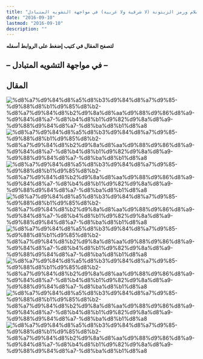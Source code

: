 ```yaml
---
title: "الإسلام ورمز الزيتونة (لا شرقية ولا غربية) في مواجهة التشويه المتبادل"
date: "2016-09-10"
lastmod: "2016-09-10"
description: ""
---
```

**لتصفح المقال في كتيب إضغط على الروابط أسفله**

## **– في مواجهة التشويه المتبادل –**

## المقال

![%d8%a7%d9%84%d8%a5%d8%b3%d9%84%d8%a7%d9%85-%d9%88%d8%b1%d9%85%d8%b2-%d8%a7%d9%84%d8%b2%d9%8a%d8%aa%d9%88%d9%86%d8%a9-%d9%84%d8%a7-%d8%b4%d8%b1%d9%82%d9%8a%d8%a9-%d9%88%d9%84%d8%a7-%d8%ba%d8%b1%d8%a8](https://abouyaarebmarzouki.wordpress.com/wp-content/uploads/2016/09/d8a7d984d8a5d8b3d984d8a7d985-d988d8b1d985d8b2-d8a7d984d8b2d98ad8aad988d986d8a9-d984d8a7-d8b4d8b1d982d98ad8a9-d988d984d8a7-d8bad8b1d8a8.png?w=648) ![%d8%a7%d9%84%d8%a5%d8%b3%d9%84%d8%a7%d9%85-%d9%88%d8%b1%d9%85%d8%b2-%d8%a7%d9%84%d8%b2%d9%8a%d8%aa%d9%88%d9%86%d8%a9-%d9%84%d8%a7-%d8%b4%d8%b1%d9%82%d9%8a%d8%a9-%d9%88%d9%84%d8%a7-%d8%ba%d8%b1%d8%a8](https://abouyaarebmarzouki.wordpress.com/wp-content/uploads/2016/09/d8a7d984d8a5d8b3d984d8a7d985-d988d8b1d985d8b2-d8a7d984d8b2d98ad8aad988d986d8a9-d984d8a7-d8b4d8b1d982d98ad8a9-d988d984d8a7-d8bad8b1d8a82.png?w=648) ![%d8%a7%d9%84%d8%a5%d8%b3%d9%84%d8%a7%d9%85-%d9%88%d8%b1%d9%85%d8%b2-%d8%a7%d9%84%d8%b2%d9%8a%d8%aa%d9%88%d9%86%d8%a9-%d9%84%d8%a7-%d8%b4%d8%b1%d9%82%d9%8a%d8%a9-%d9%88%d9%84%d8%a7-%d8%ba%d8%b1%d8%a8](https://abouyaarebmarzouki.wordpress.com/wp-content/uploads/2016/09/d8a7d984d8a5d8b3d984d8a7d985-d988d8b1d985d8b2-d8a7d984d8b2d98ad8aad988d986d8a9-d984d8a7-d8b4d8b1d982d98ad8a9-d988d984d8a7-d8bad8b1d8a83.png?w=648) ![%d8%a7%d9%84%d8%a5%d8%b3%d9%84%d8%a7%d9%85-%d9%88%d8%b1%d9%85%d8%b2-%d8%a7%d9%84%d8%b2%d9%8a%d8%aa%d9%88%d9%86%d8%a9-%d9%84%d8%a7-%d8%b4%d8%b1%d9%82%d9%8a%d8%a9-%d9%88%d9%84%d8%a7-%d8%ba%d8%b1%d8%a8](https://abouyaarebmarzouki.wordpress.com/wp-content/uploads/2016/09/d8a7d984d8a5d8b3d984d8a7d985-d988d8b1d985d8b2-d8a7d984d8b2d98ad8aad988d986d8a9-d984d8a7-d8b4d8b1d982d98ad8a9-d988d984d8a7-d8bad8b1d8a84.png?w=648) ![%d8%a7%d9%84%d8%a5%d8%b3%d9%84%d8%a7%d9%85-%d9%88%d8%b1%d9%85%d8%b2-%d8%a7%d9%84%d8%b2%d9%8a%d8%aa%d9%88%d9%86%d8%a9-%d9%84%d8%a7-%d8%b4%d8%b1%d9%82%d9%8a%d8%a9-%d9%88%d9%84%d8%a7-%d8%ba%d8%b1%d8%a8](https://abouyaarebmarzouki.wordpress.com/wp-content/uploads/2016/09/d8a7d984d8a5d8b3d984d8a7d985-d988d8b1d985d8b2-d8a7d984d8b2d98ad8aad988d986d8a9-d984d8a7-d8b4d8b1d982d98ad8a9-d988d984d8a7-d8bad8b1d8a85.png?w=648) ![%d8%a7%d9%84%d8%a5%d8%b3%d9%84%d8%a7%d9%85-%d9%88%d8%b1%d9%85%d8%b2-%d8%a7%d9%84%d8%b2%d9%8a%d8%aa%d9%88%d9%86%d8%a9-%d9%84%d8%a7-%d8%b4%d8%b1%d9%82%d9%8a%d8%a9-%d9%88%d9%84%d8%a7-%d8%ba%d8%b1%d8%a8](https://abouyaarebmarzouki.wordpress.com/wp-content/uploads/2016/09/d8a7d984d8a5d8b3d984d8a7d985-d988d8b1d985d8b2-d8a7d984d8b2d98ad8aad988d986d8a9-d984d8a7-d8b4d8b1d982d98ad8a9-d988d984d8a7-d8bad8b1d8a86.png?w=648) ![%d8%a7%d9%84%d8%a5%d8%b3%d9%84%d8%a7%d9%85-%d9%88%d8%b1%d9%85%d8%b2-%d8%a7%d9%84%d8%b2%d9%8a%d8%aa%d9%88%d9%86%d8%a9-%d9%84%d8%a7-%d8%b4%d8%b1%d9%82%d9%8a%d8%a9-%d9%88%d9%84%d8%a7-%d8%ba%d8%b1%d8%a8](https://abouyaarebmarzouki.wordpress.com/wp-content/uploads/2016/09/d8a7d984d8a5d8b3d984d8a7d985-d988d8b1d985d8b2-d8a7d984d8b2d98ad8aad988d986d8a9-d984d8a7-d8b4d8b1d982d98ad8a9-d988d984d8a7-d8bad8b1d8a87.png?w=648) ![%d8%a7%d9%84%d8%a5%d8%b3%d9%84%d8%a7%d9%85-%d9%88%d8%b1%d9%85%d8%b2-%d8%a7%d9%84%d8%b2%d9%8a%d8%aa%d9%88%d9%86%d8%a9-%d9%84%d8%a7-%d8%b4%d8%b1%d9%82%d9%8a%d8%a9-%d9%88%d9%84%d8%a7-%d8%ba%d8%b1%d8%a8](https://abouyaarebmarzouki.wordpress.com/wp-content/uploads/2016/09/d8a7d984d8a5d8b3d984d8a7d985-d988d8b1d985d8b2-d8a7d984d8b2d98ad8aad988d986d8a9-d984d8a7-d8b4d8b1d982d98ad8a9-d988d984d8a7-d8bad8b1d8a88.png?w=648)

###